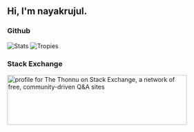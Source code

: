 ## Hi, I'm nayakrujul.

### Github

![Stats](https://github-readme-stats.vercel.app/api?username=nayakrujul&hide_rank=true&hide=issues,contribs&theme=onedark)
![Tropies](https://github-profile-trophy.vercel.app/?username=nayakrujul&rank=SSS,SS,S,AAA,AA,A&theme=onestar)

### Stack Exchange

<a href="https://stackexchange.com/users/24872620/the-thonnu"><img src="https://stackexchange.com/users/flair/24872620.png" width="416" height="116" alt="profile for The Thonnu on Stack Exchange, a network of free, community-driven Q&amp;A sites" title="profile for The Thonnu on Stack Exchange, a network of free, community-driven Q&amp;A sites" /></a>
